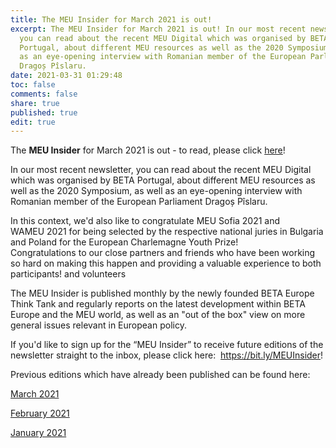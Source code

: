 ```yaml
---
title: The MEU Insider for March 2021 is out!
excerpt: The MEU Insider for March 2021 is out! In our most recent newsletter,
  you can read about the recent MEU Digital which was organised by BETA
  Portugal, about different MEU resources as well as the 2020 Symposium, as well
  as an eye-opening interview with Romanian member of the European Parliament
  Dragoș Pîslaru.
date: 2021-03-31 01:29:48
toc: false
comments: false
share: true
published: true
edit: true
---
```

The **MEU Insider** for March 2021 is out - to read, please click [here](https://mailchi.mp/6308f2dfda30/meu-insider-february-4755398)! 

In our most recent newsletter, you can read about the recent MEU Digital which was organised by BETA Portugal, about different MEU resources as well as the 2020 Symposium, as well as an eye-opening interview with Romanian member of the European Parliament Dragoș Pîslaru. 

In this context, we'd also like to congratulate MEU Sofia 2021 and WAMEU 2021 for being selected by the respective national juries in Bulgaria and Poland for the European Charlemagne Youth Prize!\
Congratulations to our close partners and friends who have been working so hard on making this happen and providing a valuable experience to both participants! and volunteers

The MEU Insider is published monthly by the newly founded BETA Europe Think Tank and regularly reports on the latest development within BETA Europe and the MEU world, as well as an "out of the box" view on more general issues relevant in European policy. 

If you'd like to sign up for the “MEU Insider” to receive future editions of the newsletter straight to the inbox, please click here:  <https://bit.ly/MEUInsider>!

Previous editions which have already been published can be found here:

[March 2021](https://mailchi.mp/6308f2dfda30/meu-insider-february-4755398)

[February 2021](https://us5.campaign-archive.com/?u=991adf83a05812fffbbbc33dc&id=97f7c9ea3d)[](https://mailchi.mp/6308f2dfda30/meu-insider-february-4755398)

[January 2021](https://us5.campaign-archive.com/?u=991adf83a05812fffbbbc33dc&id=645b7d2ce6)